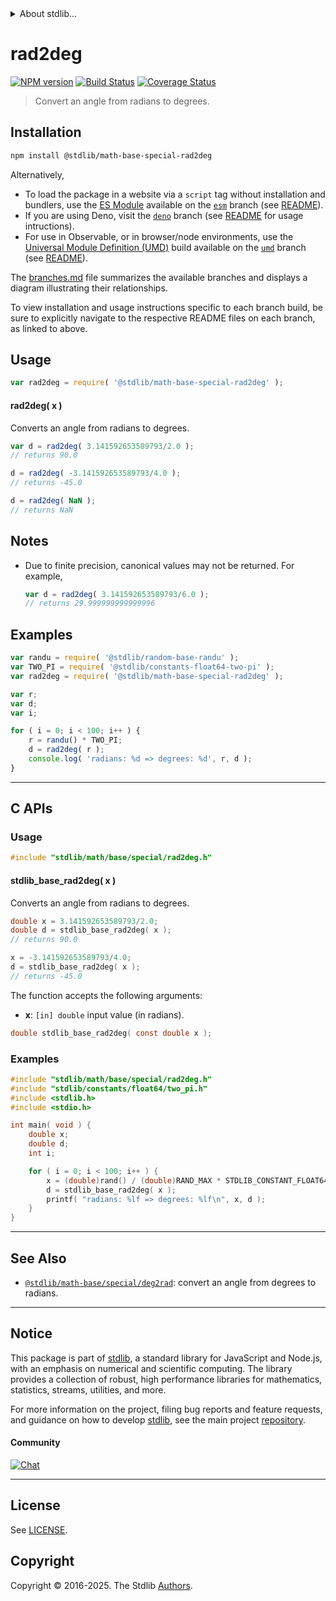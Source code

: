<!--

@license Apache-2.0

Copyright (c) 2022 The Stdlib Authors.

Licensed under the Apache License, Version 2.0 (the "License");
you may not use this file except in compliance with the License.
You may obtain a copy of the License at

   http://www.apache.org/licenses/LICENSE-2.0

Unless required by applicable law or agreed to in writing, software
distributed under the License is distributed on an "AS IS" BASIS,
WITHOUT WARRANTIES OR CONDITIONS OF ANY KIND, either express or implied.
See the License for the specific language governing permissions and
limitations under the License.

-->


<details>
  <summary>
    About stdlib...
  </summary>
  <p>We believe in a future in which the web is a preferred environment for numerical computation. To help realize this future, we've built stdlib. stdlib is a standard library, with an emphasis on numerical and scientific computation, written in JavaScript (and C) for execution in browsers and in Node.js.</p>
  <p>The library is fully decomposable, being architected in such a way that you can swap out and mix and match APIs and functionality to cater to your exact preferences and use cases.</p>
  <p>When you use stdlib, you can be absolutely certain that you are using the most thorough, rigorous, well-written, studied, documented, tested, measured, and high-quality code out there.</p>
  <p>To join us in bringing numerical computing to the web, get started by checking us out on <a href="https://github.com/stdlib-js/stdlib">GitHub</a>, and please consider <a href="https://opencollective.com/stdlib">financially supporting stdlib</a>. We greatly appreciate your continued support!</p>
</details>

# rad2deg

[![NPM version][npm-image]][npm-url] [![Build Status][test-image]][test-url] [![Coverage Status][coverage-image]][coverage-url] <!-- [![dependencies][dependencies-image]][dependencies-url] -->

> Convert an angle from radians to degrees.

<section class="installation">

## Installation

```bash
npm install @stdlib/math-base-special-rad2deg
```

Alternatively,

-   To load the package in a website via a `script` tag without installation and bundlers, use the [ES Module][es-module] available on the [`esm`][esm-url] branch (see [README][esm-readme]).
-   If you are using Deno, visit the [`deno`][deno-url] branch (see [README][deno-readme] for usage intructions).
-   For use in Observable, or in browser/node environments, use the [Universal Module Definition (UMD)][umd] build available on the [`umd`][umd-url] branch (see [README][umd-readme]).

The [branches.md][branches-url] file summarizes the available branches and displays a diagram illustrating their relationships.

To view installation and usage instructions specific to each branch build, be sure to explicitly navigate to the respective README files on each branch, as linked to above.

</section>

<section class="usage">

## Usage

```javascript
var rad2deg = require( '@stdlib/math-base-special-rad2deg' );
```

#### rad2deg( x )

Converts an angle from radians to degrees.

```javascript
var d = rad2deg( 3.141592653589793/2.0 );
// returns 90.0

d = rad2deg( -3.141592653589793/4.0 );
// returns -45.0

d = rad2deg( NaN );
// returns NaN
```

</section>

<!-- /.usage -->

<section class="notes">

## Notes

-   Due to finite precision, canonical values may not be returned. For example,

    ```javascript
    var d = rad2deg( 3.141592653589793/6.0 );
    // returns 29.999999999999996
    ```

</section>

<!-- /.notes -->

<section class="examples">

## Examples

<!-- eslint no-undef: "error" -->

```javascript
var randu = require( '@stdlib/random-base-randu' );
var TWO_PI = require( '@stdlib/constants-float64-two-pi' );
var rad2deg = require( '@stdlib/math-base-special-rad2deg' );

var r;
var d;
var i;

for ( i = 0; i < 100; i++ ) {
    r = randu() * TWO_PI;
    d = rad2deg( r );
    console.log( 'radians: %d => degrees: %d', r, d );
}
```

</section>

<!-- /.examples -->

<!-- C interface documentation. -->

* * *

<section class="c">

## C APIs

<!-- Section to include introductory text. Make sure to keep an empty line after the intro `section` element and another before the `/section` close. -->

<section class="intro">

</section>

<!-- /.intro -->

<!-- C usage documentation. -->

<section class="usage">

### Usage

```c
#include "stdlib/math/base/special/rad2deg.h"
```

#### stdlib_base_rad2deg( x )

Converts an angle from radians to degrees.

```c
double x = 3.141592653589793/2.0;
double d = stdlib_base_rad2deg( x );
// returns 90.0

x = -3.141592653589793/4.0;
d = stdlib_base_rad2deg( x );
// returns -45.0
```

The function accepts the following arguments:

-   **x**: `[in] double` input value (in radians).

```c
double stdlib_base_rad2deg( const double x );
```

</section>

<!-- /.usage -->

<!-- C API usage notes. Make sure to keep an empty line after the `section` element and another before the `/section` close. -->

<section class="notes">

</section>

<!-- /.notes -->

<!-- C API usage examples. -->

<section class="examples">

### Examples

```c
#include "stdlib/math/base/special/rad2deg.h"
#include "stdlib/constants/float64/two_pi.h"
#include <stdlib.h>
#include <stdio.h>

int main( void ) {
    double x;
    double d;
    int i;

    for ( i = 0; i < 100; i++ ) {
        x = (double)rand() / (double)RAND_MAX * STDLIB_CONSTANT_FLOAT64_TWO_PI;
        d = stdlib_base_rad2deg( x );
        printf( "radians: %lf => degrees: %lf\n", x, d );
    }
}
```

</section>

<!-- /.examples -->

</section>

<!-- /.c -->

<!-- Section for related `stdlib` packages. Do not manually edit this section, as it is automatically populated. -->

<section class="related">

* * *

## See Also

-   <span class="package-name">[`@stdlib/math-base/special/deg2rad`][@stdlib/math/base/special/deg2rad]</span><span class="delimiter">: </span><span class="description">convert an angle from degrees to radians.</span>

</section>

<!-- /.related -->

<!-- Section for all links. Make sure to keep an empty line after the `section` element and another before the `/section` close. -->


<section class="main-repo" >

* * *

## Notice

This package is part of [stdlib][stdlib], a standard library for JavaScript and Node.js, with an emphasis on numerical and scientific computing. The library provides a collection of robust, high performance libraries for mathematics, statistics, streams, utilities, and more.

For more information on the project, filing bug reports and feature requests, and guidance on how to develop [stdlib][stdlib], see the main project [repository][stdlib].

#### Community

[![Chat][chat-image]][chat-url]

---

## License

See [LICENSE][stdlib-license].


## Copyright

Copyright &copy; 2016-2025. The Stdlib [Authors][stdlib-authors].

</section>

<!-- /.stdlib -->

<!-- Section for all links. Make sure to keep an empty line after the `section` element and another before the `/section` close. -->

<section class="links">

[npm-image]: http://img.shields.io/npm/v/@stdlib/math-base-special-rad2deg.svg
[npm-url]: https://npmjs.org/package/@stdlib/math-base-special-rad2deg

[test-image]: https://github.com/stdlib-js/math-base-special-rad2deg/actions/workflows/test.yml/badge.svg?branch=main
[test-url]: https://github.com/stdlib-js/math-base-special-rad2deg/actions/workflows/test.yml?query=branch:main

[coverage-image]: https://img.shields.io/codecov/c/github/stdlib-js/math-base-special-rad2deg/main.svg
[coverage-url]: https://codecov.io/github/stdlib-js/math-base-special-rad2deg?branch=main

<!--

[dependencies-image]: https://img.shields.io/david/stdlib-js/math-base-special-rad2deg.svg
[dependencies-url]: https://david-dm.org/stdlib-js/math-base-special-rad2deg/main

-->

[chat-image]: https://img.shields.io/gitter/room/stdlib-js/stdlib.svg
[chat-url]: https://app.gitter.im/#/room/#stdlib-js_stdlib:gitter.im

[stdlib]: https://github.com/stdlib-js/stdlib

[stdlib-authors]: https://github.com/stdlib-js/stdlib/graphs/contributors

[umd]: https://github.com/umdjs/umd
[es-module]: https://developer.mozilla.org/en-US/docs/Web/JavaScript/Guide/Modules

[deno-url]: https://github.com/stdlib-js/math-base-special-rad2deg/tree/deno
[deno-readme]: https://github.com/stdlib-js/math-base-special-rad2deg/blob/deno/README.md
[umd-url]: https://github.com/stdlib-js/math-base-special-rad2deg/tree/umd
[umd-readme]: https://github.com/stdlib-js/math-base-special-rad2deg/blob/umd/README.md
[esm-url]: https://github.com/stdlib-js/math-base-special-rad2deg/tree/esm
[esm-readme]: https://github.com/stdlib-js/math-base-special-rad2deg/blob/esm/README.md
[branches-url]: https://github.com/stdlib-js/math-base-special-rad2deg/blob/main/branches.md

[stdlib-license]: https://raw.githubusercontent.com/stdlib-js/math-base-special-rad2deg/main/LICENSE

<!-- <related-links> -->

[@stdlib/math/base/special/deg2rad]: https://github.com/stdlib-js/math-base-special-deg2rad

<!-- </related-links> -->

</section>

<!-- /.links -->

